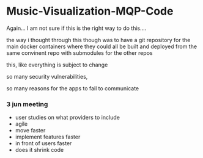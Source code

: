 # Music-Visualization-MQP-Code

Again... I am not sure if this is the right way to do this....

the way i thought through this though was to have a git repository for the main docker containers where they could all be built and deployed from the same convinent repo with submodules for the other repos

this, like everything is subject to change

so many security vulnerabilities,

so many reasons for the apps to fail to communicate



### 3 jun meeting 

* user studies on what providers to include
* agile
* move faster 
* implement features faster
* in front of users faster 
* does it shrink code

